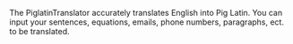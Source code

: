 The PiglatinTranslator accurately translates English into Pig Latin. You can input your sentences, equations, emails, phone numbers, paragraphs, ect. to be translated.
